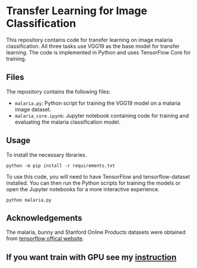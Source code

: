 # Transfer Learning for Image Classification

This repository contains code for transfer learning on image malaria classification. All three tasks use VGG19 as the base model for transfer learning. The code is implemented in Python and uses TensorFlow Core for training.

## Files

The repository contains the following files:

- `malaria.py`: Python script for training the VGG19 model on a malaria image dataset.
- `malaria_core.ipynb`: Jupyter notebook containing code for training and evaluating the malaria classification model.

## Usage
To install the necessary libraries.
```shell
python -m pip install -r requirements.txt
```
To use this code, you will need to have TensorFlow and tensorflow-dataset installed. You can then run the Python scripts for training the models or open the Jupyter notebooks for a more interactive experience.

```shell
python malaria.py
```
## Acknowledgements

The malaria, bunny  and Stanford Online Products datasets were obtained from [tensorflow offical website](https://www.tensorflow.org/datasets/catalog/).

## If you want train with GPU see my [instruction](https://github.com/Wolfman1219/Nvidia-CUDA-Tensorflow-installation)
